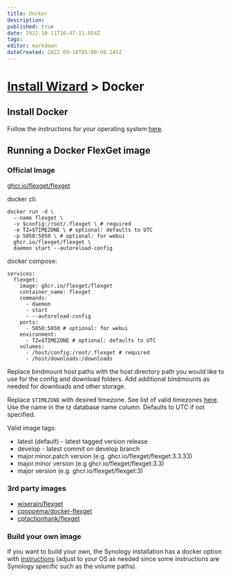 ```yaml
---
title: Docker
description: 
published: true
date: 2022-10-11T16:47:11.854Z
tags: 
editor: markdown
dateCreated: 2022-09-18T05:00:08.245Z
---
```


# [Install Wizard](/InstallWizard) > Docker

## Install Docker

Follow the instructions for your operating system [here](https://docs.docker.com/engine/install/).

## Running a Docker FlexGet image

### Official Image
[ghcr.io/flexget/flexget](https://github.com/flexget/flexget/pkgs/container/flexget)

docker cli:
```
docker run -d \
  --name flexget \
  -v $config:/root/.flexget \ # required
  -e TZ=$TIMEZONE \ # optional: defaults to UTC
  -p 5050:5050 \ # optional: for webui
  ghcr.io/flexget/flexget \
  daemon start --autoreload-config
```
docker compose:
```
services:
  flexget:
    image: ghcr.io/flexget/flexget
    container_name: flexget
    commands:
      - daemon
      - start
      - --autoreload-config
    ports:
      - 5050:5050 # optional: for webui
    environment:
      - TZ=$TIMEZONE # optional: defaults to UTC
    volumes:
      - /host/config:/root/.flexget # required
      - /host/downloads:/downloads 
```
Replace bindmount host paths with the host directory path you would like to use for the config and download folders.
Add additional bindmounts as needed for downloads and other storage.

Replace `$TIMEZONE` with desired timezone. See list of valid timezones [here](https://en.wikipedia.org/wiki/List_of_tz_database_time_zones). Use the name in the tz database name column. Defaults to UTC if not specified.

Valid image tags:
 - latest (default) - latest tagged version release
 - develop - latest commit on develop branch
 - major.minor.patch version (e.g. ghcr.io/flexget/flexget:3.3.33)
 - major.minor version (e.g ghcr.io/flexget/flexget:3.3)
 - major version (e.g. ghcr.io/flexget/flexget:3)
 

### 3rd party images
  - [wiserain/flexget](https://hub.docker.com/r/wiserain/flexget)
  - [cpoppema/docker-flexget](https://hub.docker.com/r/cpoppema/docker-flexget)
  - [cptactionhank/flexget](https://hub.docker.com/r/cptactionhank/flexget)

### Build your own image

If you want to build your own, the Synology installation has a docker option with [instructions](/InstallWizard/SynologyNAS/Docker) (adjust to your OS as needed since some instructions are Synology specific such as the volume paths).
